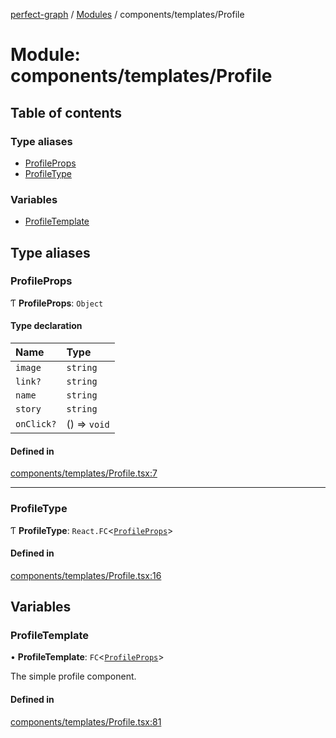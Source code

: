 [perfect-graph](../README.md) / [Modules](../modules.md) / components/templates/Profile

# Module: components/templates/Profile

## Table of contents

### Type aliases

- [ProfileProps](components_templates_Profile.md#profileprops)
- [ProfileType](components_templates_Profile.md#profiletype)

### Variables

- [ProfileTemplate](components_templates_Profile.md#profiletemplate)

## Type aliases

### ProfileProps

Ƭ **ProfileProps**: `Object`

#### Type declaration

| Name | Type |
| :------ | :------ |
| `image` | `string` |
| `link?` | `string` |
| `name` | `string` |
| `story` | `string` |
| `onClick?` | () => `void` |

#### Defined in

[components/templates/Profile.tsx:7](https://github.com/MaastrichtU-IDS/perfect-graph/blob/15648b3/src/components/templates/Profile.tsx#L7)

___

### ProfileType

Ƭ **ProfileType**: `React.FC`<[`ProfileProps`](components_templates_Profile.md#profileprops)\>

#### Defined in

[components/templates/Profile.tsx:16](https://github.com/MaastrichtU-IDS/perfect-graph/blob/15648b3/src/components/templates/Profile.tsx#L16)

## Variables

### ProfileTemplate

• **ProfileTemplate**: `FC`<[`ProfileProps`](components_templates_Profile.md#profileprops)\>

The simple profile component.

#### Defined in

[components/templates/Profile.tsx:81](https://github.com/MaastrichtU-IDS/perfect-graph/blob/15648b3/src/components/templates/Profile.tsx#L81)
